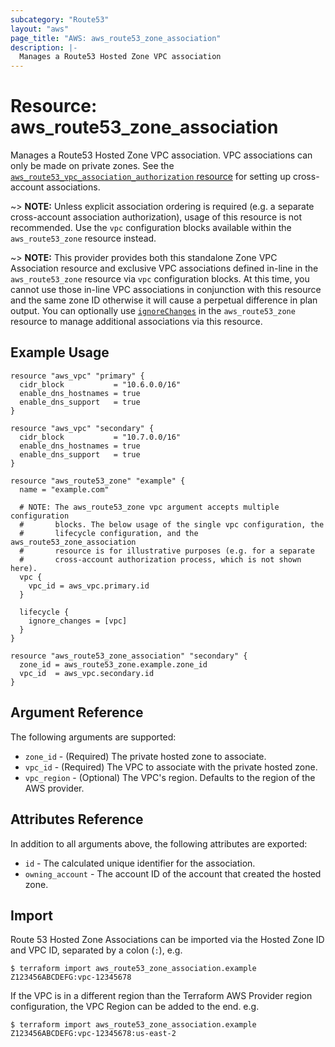 ```yaml
---
subcategory: "Route53"
layout: "aws"
page_title: "AWS: aws_route53_zone_association"
description: |-
  Manages a Route53 Hosted Zone VPC association
---
```


# Resource: aws_route53_zone_association

Manages a Route53 Hosted Zone VPC association. VPC associations can only be made on private zones. See the [`aws_route53_vpc_association_authorization` resource](route53_vpc_association_authorization.html) for setting up cross-account associations.

~> **NOTE:** Unless explicit association ordering is required (e.g. a separate cross-account association authorization), usage of this resource is not recommended. Use the `vpc` configuration blocks available within the `aws_route53_zone` resource instead.

~> **NOTE:** This provider provides both this standalone Zone VPC Association resource and exclusive VPC associations defined in-line in the `aws_route53_zone` resource via `vpc` configuration blocks. At this time, you cannot use those in-line VPC associations in conjunction with this resource and the same zone ID otherwise it will cause a perpetual difference in plan output. You can optionally use [`ignoreChanges`](https://www.pulumi.com/docs/intro/concepts/programming-model/#ignorechanges) in the `aws_route53_zone` resource to manage additional associations via this resource.

## Example Usage

```hcl
resource "aws_vpc" "primary" {
  cidr_block           = "10.6.0.0/16"
  enable_dns_hostnames = true
  enable_dns_support   = true
}

resource "aws_vpc" "secondary" {
  cidr_block           = "10.7.0.0/16"
  enable_dns_hostnames = true
  enable_dns_support   = true
}

resource "aws_route53_zone" "example" {
  name = "example.com"

  # NOTE: The aws_route53_zone vpc argument accepts multiple configuration
  #       blocks. The below usage of the single vpc configuration, the
  #       lifecycle configuration, and the aws_route53_zone_association
  #       resource is for illustrative purposes (e.g. for a separate
  #       cross-account authorization process, which is not shown here).
  vpc {
    vpc_id = aws_vpc.primary.id
  }

  lifecycle {
    ignore_changes = [vpc]
  }
}

resource "aws_route53_zone_association" "secondary" {
  zone_id = aws_route53_zone.example.zone_id
  vpc_id  = aws_vpc.secondary.id
}
```

## Argument Reference

The following arguments are supported:

* `zone_id` - (Required) The private hosted zone to associate.
* `vpc_id` - (Required) The VPC to associate with the private hosted zone.
* `vpc_region` - (Optional) The VPC's region. Defaults to the region of the AWS provider.

## Attributes Reference

In addition to all arguments above, the following attributes are exported:

* `id` - The calculated unique identifier for the association.
* `owning_account` - The account ID of the account that created the hosted zone.

## Import

Route 53 Hosted Zone Associations can be imported via the Hosted Zone ID and VPC ID, separated by a colon (`:`), e.g.

```
$ terraform import aws_route53_zone_association.example Z123456ABCDEFG:vpc-12345678
```

If the VPC is in a different region than the Terraform AWS Provider region configuration, the VPC Region can be added to the end. e.g.

```
$ terraform import aws_route53_zone_association.example Z123456ABCDEFG:vpc-12345678:us-east-2
```
